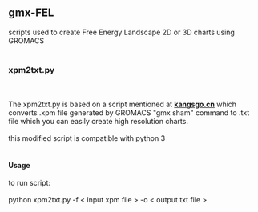 <br/>
<p>
  <h2>gmx-FEL</h2>

  <p>
    scripts used to create Free Energy Landscape 2D or 3D charts using GROMACS
    <br/>
    <br/>
  <h3> xpm2txt.py </h3>
    <br/>
    <br/>
    The xpm2txt.py is based on a script mentioned at <a href="https://kangsgo.cn/p/gromacs%E4%BD%BF%E7%94%A8pca%E7%BB%98%E5%88%B6%E8%83%BD%E9%87%8F%E6%99%AF%E8%A7%82%E5%9B%BE/"><strong>kangsgo.cn</strong></a> which converts .xpm file generated by GROMACS "gmx sham" command to .txt file which you can easily create high resolution charts.
    <br/>
    <br/>
  this modified script is compatible with python 3
    <br/>
    <br/>
  <h4> Usage </h4>
  to run script:
  <br/>
  <br/>
    python xpm2txt.py -f < input xpm file > -o < output txt file >
 
  </p>
</p>

